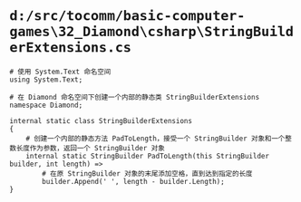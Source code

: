 # `d:/src/tocomm/basic-computer-games\32_Diamond\csharp\StringBuilderExtensions.cs`

```
# 使用 System.Text 命名空间
using System.Text;

# 在 Diamond 命名空间下创建一个内部的静态类 StringBuilderExtensions
namespace Diamond;

internal static class StringBuilderExtensions
{
    # 创建一个内部的静态方法 PadToLength，接受一个 StringBuilder 对象和一个整数长度作为参数，返回一个 StringBuilder 对象
    internal static StringBuilder PadToLength(this StringBuilder builder, int length) => 
        # 在原 StringBuilder 对象的末尾添加空格，直到达到指定的长度
        builder.Append(' ', length - builder.Length);
}
```
